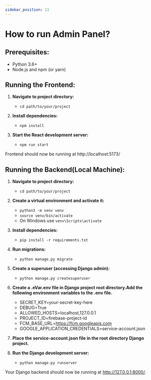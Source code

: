 ```yaml
---
sidebar_position: 11
---
```


# How to run Admin Panel?

## Prerequisites:

- Python 3.6+
- Node.js and npm (or yarn)

## Running the Frontend:

1. **Navigate to project directory:**

   - `cd path/to/your/project`

2. **Install dependencies:**

   - `npm install`

3. **Start the React development server:**

   - `npm run start`

Frontend should now be running at http://localhost:5173/

## Running the Backend(Local Machine):

1. **Navigate to project directory:**

   - `cd path/to/your/project`

2. **Create a virtual environment and activate it:**

   - `python3 -m venv venv`
   - `source venv/bin/activate`
   - On Windows use `venv\Scripts\activate`

3. **Install dependencies:**

   - `pip install -r requirements.txt`

4. **Run migrations:**

   - `python manage.py migrate`

5. **Create a superuser (accessing Django admin):**

   - `python manage.py createsuperuser`

6. **Create a .eVar\.env file in Django project root directory.Add the following environment variables to the .env file.**

   - SECRET_KEY=your-secret-key-here
   - DEBUG=True
   - ALLOWED_HOSTS=localhost,127.0.0.1
   - PROJECT_ID=firebase-project-id
   - FCM_BASE_URL=https://fcm.googleapis.com
   - GOOGLE_APPLICATION_CREDENTIALS=service-account.json

7. **Place the service-account.json file in the root directory Django project.**

8. **Run the Django development server:**

   - `python manage.py runserver`

Your Django backend should now be running at http://127.0.0.1:8000/.
